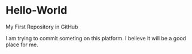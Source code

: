 # Hello-World
My First Repository in GitHub

I am trying to commit someting on this platform. I believe it will be a good place for me.
